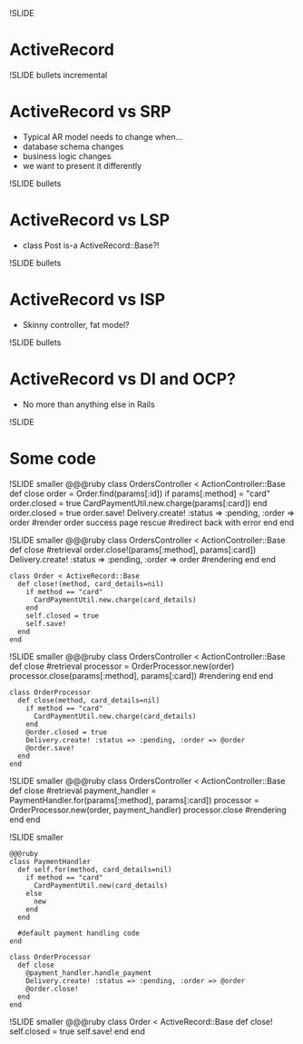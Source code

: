 !SLIDE 
# **ActiveRecord** #

!SLIDE bullets incremental
# ActiveRecord vs SRP #
* Typical AR model needs to change when...
* database schema changes
* business logic changes
* we want to present it differently

!SLIDE bullets
# ActiveRecord vs LSP #
* class Post is-a ActiveRecord::Base?!

!SLIDE bullets
# ActiveRecord vs ISP #
* Skinny controller, fat model?

!SLIDE bullets
# ActiveRecord vs DI and OCP? #
* No more than anything else in Rails

!SLIDE
# Some code #

!SLIDE smaller
    @@@ruby
    class OrdersController < ActionController::Base
      def close
        order = Order.find(params[:id])
        if params[:method] = "card"
          order.closed = true
          CardPaymentUtil.new.charge(params[:card])
        end
        order.closed = true
        order.save!
        Delivery.create! :status => :pending,
                         :order => order
        #render order success page
      rescue
        #redirect back with error
      end
    end

!SLIDE smaller
    @@@ruby
    class OrdersController < ActionController::Base
      def close
        #retrieval
        order.close!(params[:method], params[:card])
        Delivery.create! :status => :pending,
                         :order => order
        #rendering
      end
    end

    class Order < ActiveRecord::Base
      def close!(method, card_details=nil)
        if method == "card"
          CardPaymentUtil.new.charge(card_details)
        end
        self.closed = true
        self.save!
      end
    end

!SLIDE smaller
    @@@ruby
    class OrdersController < ActionController::Base
      def close
        #retrieval
        processor = OrderProcessor.new(order)
        processor.close(params[:method], params[:card])
        #rendering 
      end
    end

    class OrderProcessor
      def close(method, card_details=nil)
        if method == "card"
          CardPaymentUtil.new.charge(card_details)
        end
        @order.closed = true
        Delivery.create! :status => :pending, :order => @order
        @order.save!
      end
    end

!SLIDE smaller
    @@@ruby
    class OrdersController < ActionController::Base
      def close
        #retrieval
        payment_handler = PaymentHandler.for(params[:method], 
                                              params[:card])
        processor = OrderProcessor.new(order, payment_handler)
        processor.close
        #rendering
      end
    end

!SLIDE smaller

    @@@ruby
    class PaymentHandler
      def self.for(method, card_details=nil)
        if method == "card"
          CardPaymentUtil.new(card_details)
        else
          new
        end
      end

      #default payment handling code
    end

    class OrderProcessor
      def close
        @payment_handler.handle_payment
        Delivery.create! :status => :pending, :order => @order
        @order.close!
      end
    end
    
!SLIDE smaller
    @@@ruby
    class Order < ActiveRecord::Base
      def close!
        self.closed = true
        self.save!
      end
    end
